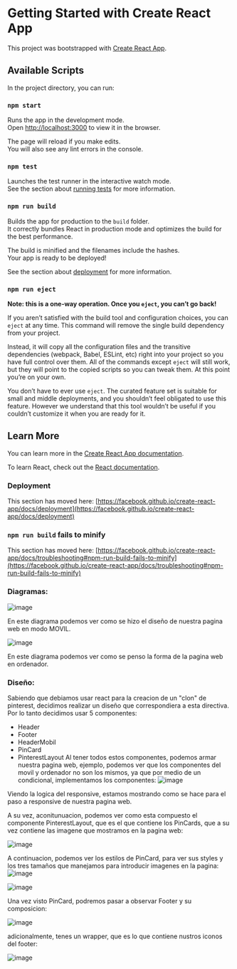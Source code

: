 # Getting Started with Create React App

This project was bootstrapped with [Create React App](https://github.com/facebook/create-react-app).

## Available Scripts

In the project directory, you can run:

### `npm start`

Runs the app in the development mode.\
Open [http://localhost:3000](http://localhost:3000) to view it in the browser.

The page will reload if you make edits.\
You will also see any lint errors in the console.

### `npm test`

Launches the test runner in the interactive watch mode.\
See the section about [running tests](https://facebook.github.io/create-react-app/docs/running-tests) for more information.

### `npm run build`

Builds the app for production to the `build` folder.\
It correctly bundles React in production mode and optimizes the build for the best performance.

The build is minified and the filenames include the hashes.\
Your app is ready to be deployed!

See the section about [deployment](https://facebook.github.io/create-react-app/docs/deployment) for more information.

### `npm run eject`

**Note: this is a one-way operation. Once you `eject`, you can’t go back!**

If you aren’t satisfied with the build tool and configuration choices, you can `eject` at any time. This command will remove the single build dependency from your project.

Instead, it will copy all the configuration files and the transitive dependencies (webpack, Babel, ESLint, etc) right into your project so you have full control over them. All of the commands except `eject` will still work, but they will point to the copied scripts so you can tweak them. At this point you’re on your own.

You don’t have to ever use `eject`. The curated feature set is suitable for small and middle deployments, and you shouldn’t feel obligated to use this feature. However we understand that this tool wouldn’t be useful if you couldn’t customize it when you are ready for it.

## Learn More

You can learn more in the [Create React App documentation](https://facebook.github.io/create-react-app/docs/getting-started).

To learn React, check out the [React documentation](https://reactjs.org/).


### Deployment

This section has moved here: [https://facebook.github.io/create-react-app/docs/deployment](https://facebook.github.io/create-react-app/docs/deployment)

### `npm run build` fails to minify

This section has moved here: [https://facebook.github.io/create-react-app/docs/troubleshooting#npm-run-build-fails-to-minify](https://facebook.github.io/create-react-app/docs/troubleshooting#npm-run-build-fails-to-minify)

### Diagramas:

![image](https://user-images.githubusercontent.com/72415333/137005952-61444721-5528-4903-b55c-00af7726a5ee.png)

En este diagrama podemos ver como se hizo el diseño de nuestra pagina web en modo MOVIL.

![image](https://user-images.githubusercontent.com/72415333/137006052-84a26b98-74f9-459b-b097-ad9b185d8e47.png)

En este diagrama podemos ver como se penso la forma de la pagina web en ordenador.

### Diseño:
Sabiendo que debiamos usar react para la creacion de un "clon" de pinterest, decidimos realizar un diseño que correspondiera a esta directiva.
Por lo tanto decidimos usar 5 componentes:
* Header
* Footer
* HeaderMobil
* PinCard
* PinterestLayout
Al tener todos estos componentes, podemos armar nuestra pagina web, ejemplo, podemos ver que los componentes del movil y ordenador no son los mismos, ya que por medio de un condicional, implementamos los componentes:
![image](https://user-images.githubusercontent.com/72415333/137008215-7f0a4b00-a94f-410e-96c2-abcec3e19ca8.png)

Viendo la logica del responsive, estamos mostrando como se hace para el paso a responsive de nuestra pagina web.

A su vez, aconitunuacion, podemos ver como esta compuesto el componente PinterestLayout, que es el que contiene los PinCards, que a su vez contiene las imagene que mostramos en la pagina web:

![image](https://user-images.githubusercontent.com/72415333/137013308-5459ba6b-b2dc-4bbb-aa18-105c9f5c7012.png)

A continuacion, podemos ver los estilos de PinCard, para ver sus styles y los tres tamaños que manejamos para introducir imagenes en la pagina:
![image](https://user-images.githubusercontent.com/72415333/137013664-e8a350e4-918a-4dec-8d63-344fdeb53103.png)

![image](https://user-images.githubusercontent.com/72415333/137013712-177e6014-1e95-442f-8006-47122b8c0c0d.png)


Una vez visto PinCard, podremos pasar a observar Footer y su composicion:

![image](https://user-images.githubusercontent.com/72415333/137017408-81b6e8a0-28da-4859-9b52-c0e0d73ef23c.png)

adicionalmente, tenes un wrapper, que es lo que contiene nustros iconos del footer:

![image](https://user-images.githubusercontent.com/72415333/137017506-49e51b56-17b3-407b-81e4-08b84ba380b4.png)










